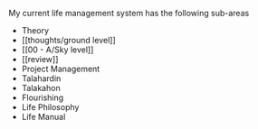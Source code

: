 My current life management system has the following sub-areas

- Theory
- [[thoughts/ground level]]
- [[00 - A/Sky level]]
- [[review]]
- Project Management
- Talahardin
- Talakahon
- Flourishing
- Life Philosophy
- Life Manual


